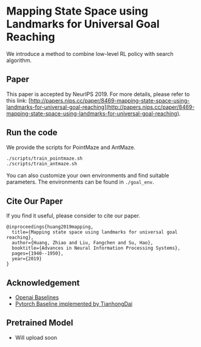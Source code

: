 # Mapping State Space using Landmarks for Universal Goal Reaching
We introduce a method to combine low-level RL policy with search algorithm.

## Paper
This paper is accepted by NeurIPS 2019. For more details, please refer to this link: 
[http://papers.nips.cc/paper/8469-mapping-state-space-using-landmarks-for-universal-goal-reaching](http://papers.nips.cc/paper/8469-mapping-state-space-using-landmarks-for-universal-goal-reaching).

## Run the code
We provide the scripts for PointMaze and AntMaze. 
```bash
./scripts/train_pointmaze.sh
./scripts/train_antmaze.sh
```
You can also customize your own environments and find suitable parameters.
The environments can be found in ``./goal_env``.

## Cite Our Paper
If you find it useful, please consider to cite our paper.
```
@inproceedings{huang2019mapping,
  title={Mapping state space using landmarks for universal goal reaching},
  author={Huang, Zhiao and Liu, Fangchen and Su, Hao},
  booktitle={Advances in Neural Information Processing Systems},
  pages={1940--1950},
  year={2019}
}
```
## Acknowledgement
- [Openai Baselines](https://github.com/openai/baselines)
- [Pytorch Baseline implemented by TianhongDai](https://github.com/TianhongDai/hindsight-experience-replay)

## Pretrained Model
- Will upload soon